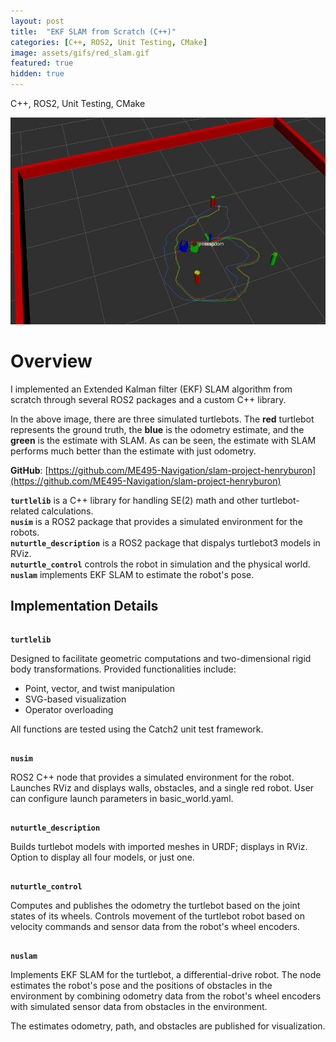 ```yaml
---
layout: post
title:  "EKF SLAM from Scratch (C++)"
categories: [C++, ROS2, Unit Testing, CMake]
image: assets/gifs/red_slam.gif
featured: true
hidden: true
---
```


C++, ROS2, Unit Testing, CMake

<!-- ![SLAM](/assets/images/slam_env.png) -->

![SLAM](/assets/images/slam_img.png)

# Overview


I implemented an Extended Kalman filter (EKF) SLAM algorithm from scratch through several ROS2 packages and a custom C++ library.

In the above image, there are three simulated turtlebots. The **red** turtlebot represents the ground truth, the **blue** is the odometry estimate, and the **green** is the estimate with SLAM. As can be seen, the estimate with SLAM performs much better than the estimate with just odometry.

**GitHub**: [https://github.com/ME495-Navigation/slam-project-henryburon](https://github.com/ME495-Navigation/slam-project-henryburon)

**`turtlelib`** is a C++ library for handling SE(2) math and other turtlebot-related calculations.  
**`nusim`** is a ROS2 package that provides a simulated environment for the robots.  
**`nuturtle_description`** is a ROS2 package that dispalys turtlebot3 models in RViz.  
**`nuturtle_control`** controls the robot in simulation and the physical world.  
**`nuslam`** implements EKF SLAM to estimate the robot's pose.  

<!-- ## Extended Kalman Filter SLAM

EKF SLAM estimates the robot's pose (position and orientation) as it constructs a map of its environment.

The algorithm works by -->




## Implementation Details

<div style="background-color: white; height: 1px;"></div>

**`turtlelib`**

Designed to facilitate geometric computations and two-dimensional rigid body transformations. Provided functionalities include:  
* Point, vector, and twist manipulation
* SVG-based visualization
* Operator overloading

All functions are tested using the Catch2 unit test framework.

<div style="background-color: white; height: 1px;"></div>

**`nusim`**  

ROS2 C++ node that provides a simulated environment for the robot. Launches RViz and displays walls, obstacles, and a single red robot. User can configure launch parameters in basic_world.yaml.

<div style="background-color: white; height: 1px;"></div>

**`nuturtle_description`**    

Builds turtlebot models with imported meshes in URDF; displays in RViz. Option to display all four models, or just one.

<div style="background-color: white; height: 1px;"></div>

**`nuturtle_control`**

Computes and publishes the odometry the turtlebot based on the joint states of its wheels. Controls movement of the turtlebot robot based on velocity commands and sensor data from the robot's wheel encoders. 

<div style="background-color: white; height: 1px;"></div>

**`nuslam`**

Implements EKF SLAM for the turtlebot, a differential-drive robot. The node estimates the robot's pose and the positions of obstacles in the environment by combining odometry data from the robot's wheel encoders with simulated sensor data from obstacles in the environment.

The estimates odometry, path, and obstacles are published for visualization.